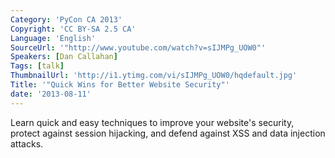```yaml
---
Category: 'PyCon CA 2013'
Copyright: 'CC BY-SA 2.5 CA'
Language: 'English'
SourceUrl: '"http://www.youtube.com/watch?v=sIJMPg_UOW0"'
Speakers: [Dan Callahan]
Tags: [talk]
ThumbnailUrl: 'http://i1.ytimg.com/vi/sIJMPg_UOW0/hqdefault.jpg'
Title: '"Quick Wins for Better Website Security"'
date: '2013-08-11'
---
```

Learn quick and easy techniques to improve your website's security, protect against session hijacking, and defend against XSS and data injection attacks.